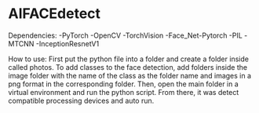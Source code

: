 # AIFACEdetect
Dependencies: 
-PyTorch
-OpenCV
-TorchVision
-Face_Net-Pytorch
-PIL
-MTCNN
-InceptionResnetV1

How to use:
First put the python file into a folder and create a folder inside called photos. To add classes to the face detection, add folders inside the image folder with the name of the class as the folder name and images in a png format in the corresponding folder. Then, open the main folder in a virtual environment and run the python script. From there, it was detect compatible processing devices and auto run.
